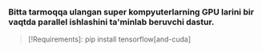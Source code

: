 ### Bitta tarmoqqa ulangan super kompyuterlarning GPU larini bir vaqtda parallel ishlashini ta'minlab beruvchi dastur.

> [!Requirements]:
> pip install tensorflow[and-cuda]

